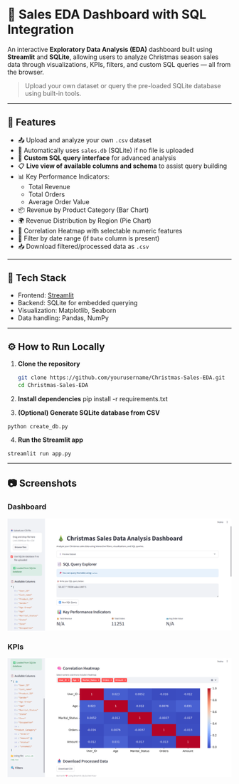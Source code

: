 # 🎄 Sales EDA Dashboard with SQL Integration

An interactive **Exploratory Data Analysis (EDA)** dashboard built using **Streamlit** and **SQLite**, allowing users to analyze Christmas season sales data through visualizations, KPIs, filters, and custom SQL queries — all from the browser.

> Upload your own dataset or query the pre-loaded SQLite database using built-in tools.

---

## 🚀 Features

- 📤 Upload and analyze your own `.csv` dataset
- 🧮 Automatically uses `sales.db` (SQLite) if no file is uploaded
- 🧾 **Custom SQL query interface** for advanced analysis
- 📋 **Live view of available columns and schema** to assist query building
- 📊 Key Performance Indicators:
  - Total Revenue
  - Total Orders
  - Average Order Value
- 📦 Revenue by Product Category (Bar Chart)
- 🌍 Revenue Distribution by Region (Pie Chart)
- 🧠 Correlation Heatmap with selectable numeric features
- 📅 Filter by date range (if `Date` column is present)
- 📥 Download filtered/processed data as `.csv`

---
## 🧰 Tech Stack

- Frontend: [Streamlit](https://streamlit.io/)
- Backend: SQLite for embedded querying
- Visualization: Matplotlib, Seaborn
- Data handling: Pandas, NumPy

---

## ⚙️ How to Run Locally

1. **Clone the repository**  
   ```bash
   git clone https://github.com/yourusername/Christmas-Sales-EDA.git
   cd Christmas-Sales-EDA
   ```
2. **Install dependencies**
pip install -r requirements.txt

3. **(Optional) Generate SQLite database from CSV**
```
python create_db.py
```
4. **Run the Streamlit app**
```
streamlit run app.py
```
---

## 📷 Screenshots

### Dashboard 
![Dashboard](images/dashboard.png)

### KPIs  
![KPIs](images/kpis.png)





